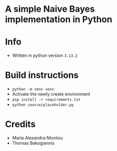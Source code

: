 # A simple Naive Bayes implementation in Python

# Info
- Written in python version `3.13.2`

# Build instructions
- `python -m venv venv`
- Activate the newly create environment
- `pip install -r requirements.txt`
- `python source/placeholder.py`

# Credits
- Maria Alexandra Ntontou
- Thomas Bakogiannis 
